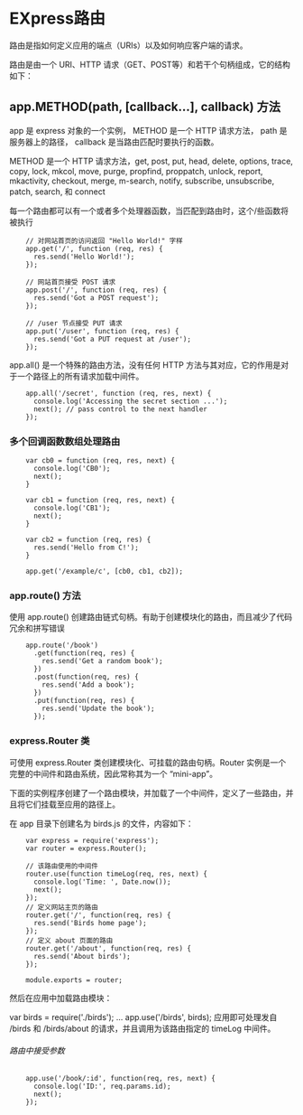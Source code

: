 
# EXpress路由

路由是指如何定义应用的端点（URIs）以及如何响应客户端的请求。

路由是由一个 URI、HTTP 请求（GET、POST等）和若干个句柄组成，它的结构如下： 

## app.METHOD(path, [callback...], callback) 方法

 app 是 express 对象的一个实例， METHOD 是一个 HTTP 请求方法， path 是服务器上的路径， callback 是当路由匹配时要执行的函数。

 METHOD 是一个 HTTP 请求方法，get, post, put, head, delete, options, trace, copy, lock, mkcol, move, purge, propfind, proppatch, unlock, report, mkactivity, checkout, merge, m-search, notify, subscribe, unsubscribe, patch, search, 和 connect
 
每一个路由都可以有一个或者多个处理器函数，当匹配到路由时，这个/些函数将被执行


```
	// 对网站首页的访问返回 "Hello World!" 字样
	app.get('/', function (req, res) {
	  res.send('Hello World!');
	});

	// 网站首页接受 POST 请求
	app.post('/', function (req, res) {
	  res.send('Got a POST request');
	});

	// /user 节点接受 PUT 请求
	app.put('/user', function (req, res) {
	  res.send('Got a PUT request at /user');
	});

```

app.all() 是一个特殊的路由方法，没有任何 HTTP 方法与其对应，它的作用是对于一个路径上的所有请求加载中间件。

```
	app.all('/secret', function (req, res, next) {
	  console.log('Accessing the secret section ...');
	  next(); // pass control to the next handler
	});
```

### 多个回调函数数组处理路由

```
	var cb0 = function (req, res, next) {
	  console.log('CB0');
	  next();
	}

	var cb1 = function (req, res, next) {
	  console.log('CB1');
	  next();
	}

	var cb2 = function (req, res) {
	  res.send('Hello from C!');
	}

	app.get('/example/c', [cb0, cb1, cb2]);

```

### app.route() 方法

使用 app.route() 创建路由链式句柄。有助于创建模块化的路由，而且减少了代码冗余和拼写错误

```
	app.route('/book')
	  .get(function(req, res) {
	    res.send('Get a random book');
	  })
	  .post(function(req, res) {
	    res.send('Add a book');
	  })
	  .put(function(req, res) {
	    res.send('Update the book');
	  });

```


### express.Router 类

可使用 express.Router 类创建模块化、可挂载的路由句柄。Router 实例是一个完整的中间件和路由系统，因此常称其为一个 “mini-app”。

下面的实例程序创建了一个路由模块，并加载了一个中间件，定义了一些路由，并且将它们挂载至应用的路径上。


在 app 目录下创建名为 birds.js 的文件，内容如下：

```
	var express = require('express');
	var router = express.Router();

	// 该路由使用的中间件
	router.use(function timeLog(req, res, next) {
	  console.log('Time: ', Date.now());
	  next();
	});
	// 定义网站主页的路由
	router.get('/', function(req, res) {
	  res.send('Birds home page');
	});
	// 定义 about 页面的路由
	router.get('/about', function(req, res) {
	  res.send('About birds');
	});

	module.exports = router;

```

然后在应用中加载路由模块：

var birds = require('./birds');
...
app.use('/birds', birds);
应用即可处理发自 /birds 和 /birds/about 的请求，并且调用为该路由指定的 timeLog 中间件。


###### 路由中接受参数

```
	app.use('/book/:id', function(req, res, next) {
	  console.log('ID:', req.params.id);
	  next();
	});

```
